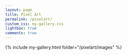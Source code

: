 ```yaml
---
layout: page
title: Pixel Art
permalink: /pixelart/
custom_css: my-gallery.css
lightbox: true
comments: true
---
```


{% include my-gallery.html folder="/pixelart/images" %}